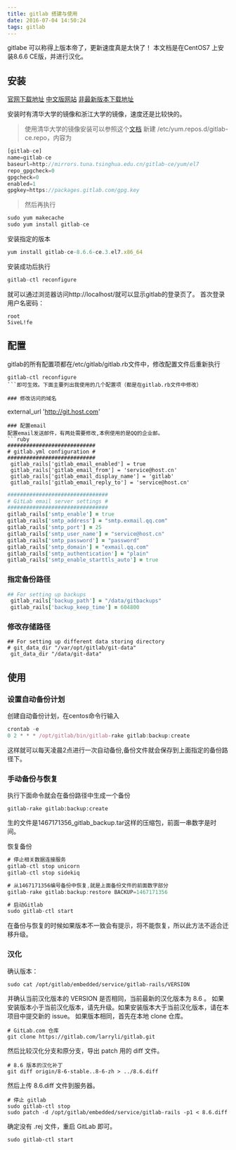 ```yaml
---
title: gitlab 搭建与使用
date: 2016-07-04 14:50:24
tags: gitlab
---
```


gitlabe 可以称得上版本帝了，更新速度真是太快了！
本文档是在CentOS7 上安装8.6.6 CE版，并进行汉化。
<!-- more -->
## 安装

[官网下载地址](https://about.gitlab.com/downloads/)
[中文版网站](https://www.gitlab.cc/downloads/)
[非最新版本下载地址](https://mirrors.tuna.tsinghua.edu.cn/gitlab-ce/)

安装时有清华大学的镜像和浙江大学的镜像，速度还是比较快的。

>使用清华大学的镜像安装可以参照这个[文档](https://mirror.tuna.tsinghua.edu.cn/help/gitlab-ce/)
新建 /etc/yum.repos.d/gitlab-ce.repo，内容为
```javascript
[gitlab-ce]
name=gitlab-ce
baseurl=http://mirrors.tuna.tsinghua.edu.cn/gitlab-ce/yum/el7
repo_gpgcheck=0
gpgcheck=0
enabled=1
gpgkey=https://packages.gitlab.com/gpg.key
```
>然后再执行
```javascript
sudo yum makecache
sudo yum install gitlab-ce
```

安装指定的版本
```javascript
yum install gitlab-ce-8.6.6-ce.3.el7.x86_64
```
安装成功后执行
```javascript
gitlab-ctl reconfigure
```
就可以通过浏览器访问http://localhost/就可以显示gitlab的登录页了。
首次登录用户名密码：
```
root
5iveL!fe
```

## 配置
gitlab的所有配置项都在/etc/gitlab/gitlab.rb文件中，修改配置文件后重新执行
```
gitlab-ctl reconfigure
```即可生效。下面主要列出我使用的几个配置项（都是在gitlab.rb文件中修改）

### 修改访问的域名
```
external_url 'http://git.host.com' 
```
### 配置email
配置email发送邮件，有两处需要修改,本例使用的是QQ的企业邮。
```ruby
############################
# gitlab.yml configuration #
############################
 gitlab_rails['gitlab_email_enabled'] = true
 gitlab_rails['gitlab_email_from'] = 'service@host.cn'
 gitlab_rails['gitlab_email_display_name'] = 'gitlab'
 gitlab_rails['gitlab_email_reply_to'] = 'service@host.cn'
```
```ruby
################################
# GitLab email server settings #
################################
gitlab_rails['smtp_enable'] = true
gitlab_rails['smtp_address'] = "smtp.exmail.qq.com"
gitlab_rails['smtp_port'] = 25
gitlab_rails['smtp_user_name'] = "service@host.cn"
gitlab_rails['smtp_password'] = "password"
gitlab_rails['smtp_domain'] = "exmail.qq.com"
gitlab_rails['smtp_authentication'] = "plain"
gitlab_rails['smtp_enable_starttls_auto'] = true
```
### 指定备份路径
```ruby
## For setting up backups
 gitlab_rails['backup_path'] = "/data/gitbackups"
 gitlab_rails['backup_keep_time'] = 604800
```
### 修改存储路径
```
## For setting up different data storing directory
# git_data_dir "/var/opt/gitlab/git-data"
 git_data_dir "/data/git-data"
```

## 使用
### 设置自动备份计划
创建自动备份计划，在centos命令行输入
```javascript
crontab -e
0 2 * * * /opt/gitlab/bin/gitlab-rake gitlab:backup:create
```
这样就可以每天凌晨2点进行一次自动备份,备份文件就会保存到上面指定的备份路径下。

### 手动备份与恢复
执行下面命令就会在备份路径中生成一个备份
```
gitlab-rake gitlab:backup:create
```
生的文件是1467171356_gitlab_backup.tar这样的压缩包，前面一串数字是时间。

恢复备份
```javascript
# 停止相关数据连接服务
gitlab-ctl stop unicorn
gitlab-ctl stop sidekiq

# 从1467171356编号备份中恢复,就是上面备份文件的前面数字部分
gitlab-rake gitlab:backup:restore BACKUP=1467171356

# 启动Gitlab
sudo gitlab-ctl start
```
在备份与恢复的时候如果版本不一致会有提示，将不能恢复，所以此方法不适合迁移升级。

### 汉化
确认版本：
```
sudo cat /opt/gitlab/embedded/service/gitlab-rails/VERSION
```
并确认当前汉化版本的 VERSION 是否相同，当前最新的汉化版本为 8.6 。
如果安装版本小于当前汉化版本，请先升级。如果安装版本大于当前汉化版本，请在本项目中提交新的 issue。
如果版本相同，首先在本地 clone 仓库。
```
# GitLab.com 仓库
git clone https://gitlab.com/larryli/gitlab.git
```

然后比较汉化分支和原分支，导出 patch 用的 diff 文件。
```
# 8.6 版本的汉化补丁
git diff origin/8-6-stable..8-6-zh > ../8.6.diff
```
然后上传 8.6.diff 文件到服务器。
```
# 停止 gitlab
sudo gitlab-ctl stop
sudo patch -d /opt/gitlab/embedded/service/gitlab-rails -p1 < 8.6.diff
```
确定没有 .rej 文件，重启 GitLab 即可。
```
sudo gitlab-ctl start
```
